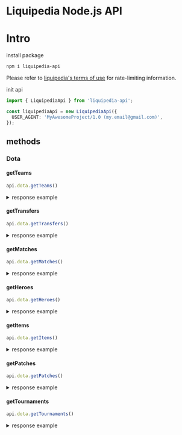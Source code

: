 # Liquipedia Node.js API

# Intro
install package
```bash
npm i liquipedia-api
```

Please refer to [liquipedia's terms of use](https://liquipedia.net/api-terms-of-use) for rate-limiting information. 

init api
```ts
import { LiquipediaApi } from 'liquipedia-api';

const liquipediaApi = new LiquipediaApi({
  USER_AGENT: 'MyAwesomeProject/1.0 (my.email@gmail.com)',
});
```

## methods

###  Dota

#### getTeams
```ts
api.dota.getTeams()
```
<details>
  <summary>response example</summary>

```ts
[
  {
    name: 'B8',
    region: 'CIS',
    url: 'https://liquipedia.net/dota2/B8',
    logo: 'https://liquipedia.net/commons/images/thumb/c/c6/B8_lightmode.png/41px-B8_lightmode.png'
  },
  {
    name: 'CIS Rejects',
    region: 'CIS',
    url: 'https://liquipedia.net/dota2/CIS_Rejects',
    logo: 'https://liquipedia.net/commons/images/thumb/1/12/CIS_Rejects_allmode.png/50px-CIS_Rejects_allmode.png'
  },
]
```
</details>

#### getTransfers
```ts
api.dota.getTransfers()
```

<details>
  <summary>response example</summary>
  
```ts
[
  {
    date: 2022-02-08T00:00:00.000Z,
    players: [ '23savage' ],
    from: { team: 'T1', position: undefined },
    to: { team: 'T1', position: '(Inactive)' }
  },
  {
    date: 2022-02-06T00:00:00.000Z,
    players: [ 'DaaD-' ],
    from: { team: 'KBU.US', position: undefined },
    to: { team: '5RATFORCESTAFF', position: undefined }
  },
  {
    date: 2022-02-06T00:00:00.000Z,
    players: [ 'albinozebra1' ],
    from: { team: 'Electronic Boys', position: undefined },
    to: { team: '5RATFORCESTAFF', position: undefined }
  },
  {
    date: 2022-02-06T00:00:00.000Z,
    players: [ 'Lil_Nick' ],
    from: { team: undefined, position: undefined },
    to: { team: '5RATFORCESTAFF', position: undefined }
  },
  {
    date: 2022-02-06T00:00:00.000Z,
    players: [ 'Italiano Gangstar', 'TingleK1ng', 'Overlom' ],
    from: { team: '5RATFORCESTAFF', position: undefined },
    to: { team: undefined, position: undefined }
  },
]
```
</details>


#### getMatches

```ts
api.dota.getMatches()
```

<details>
  <summary>response example</summary>

```ts
[
  {
    leftTeam: { name: 'Gladiators', shortName: 'Gla', currentScore: 1 },
    rightTeam: { name: 'Gambit Esports', shortName: 'Gambit', currentScore: 0 },
    bestOf: 3,
    status: 'Live',
    startTime: 2022-02-08T18:00:00.000Z,
    twitchStream: 'https://twitch.tv/beyondthesummit2',
    tournamentName: 'Dota 2 Champions League Season 7',
    tournamentShortName: 'D2CL Season 7'
  }
]
```
</details>

#### getHeroes
```ts
api.dota.getHeroes()
```


<details>
  <summary>response example</summary>
  
```ts
[
  {
    name: 'Weaver',
    attr: 'Agility',
    img: 'https://liquipedia.net/commons/images/thumb/5/59/Weaver_Large.png/125px-Weaver_Large.png',
    url: 'https://liquipedia.net/dota2/Weaver'
  },
  {
    name: 'Ancient Apparition',
    attr: 'Intelligence',
    img: 'https://liquipedia.net/commons/images/thumb/5/5d/Ancient_Apparition_Large.png/125px-Ancient_Apparition_Large.png',
    url: 'https://liquipedia.net/dota2/Ancient_Apparition'
  },
]
```
</details>

#### getItems
```ts
api.dota.getItems()
```

<details>
  <summary>response example</summary>

```ts
[
  {
    type: 'Basic',
    category: 'Miscellaneous',
    url: 'https://liquipedia.net/dota2/Wind_Lace',
    name: 'Wind Lace',
    img: 'https://liquipedia.net/commons/images/thumb/a/a1/Wind_Lace.png/60px-Wind_Lace.png',
    price: 250
  },
  {
    type: 'Basic',
    category: 'Secret Shop',
    url: 'https://liquipedia.net/dota2/Demon_Edge',
    name: 'Demon Edge',
    img: 'https://liquipedia.net/commons/images/thumb/a/ae/Demon_Edge.png/60px-Demon_Edge.png',
    price: 2200
  },
]
```
</details>

#### getPatches
```ts
api.dota.getPatches()
```


<details>
  <summary>response example</summary>

```ts
[
  {
    version: '7.29b',
    date: 2021-04-15T21:00:00.000Z,
    changes: 'Balance Changes\n',
    url: 'https://liquipedia.net/dota2/7.29b'
  },
  {
    version: '7.29',
    date: 2021-04-08T21:00:00.000Z,
    changes: 'New Hero  Dawnbreaker\n' +
      'Added to Captains Mode:\n' +
      ' Hoodwink\n' +
      'Map Updates\n' +
      'Water Power Rune\n' +
      'Balance Changes\n',
    url: 'https://liquipedia.net/dota2/7.29'
  },
]
```
</details>

#### getTournaments
```ts
api.dota.getTournaments()
```


<details>
  <summary>response example</summary>
  
```ts
[
  {
    status: 'Upcoming',
    tier: 'Tier 2',
    name: 'DPC SA 2021/2022 Tour 2: Division I',
    url: 'https://liquipedia.net/dota2/Dota_Pro_Circuit/2021-22/2/South_America/Division_I',
    dates: 'Mar 17 - Apr 22, 2022',
    prizePool: '$205,000',
    teams: '8',
    hostLocation: ' South America',
    winner: 'TBD',
    runnerUp: 'TBD'
  },
]
```
</details>
